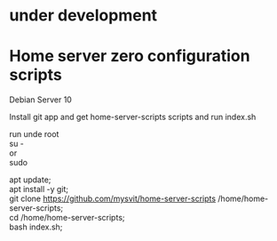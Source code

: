 # under development

# Home server zero configuration scripts

Debian Server 10

Install git app and get home-server-scripts scripts and run index.sh

run unde root\
su - \
or  \
sudo

apt update;\
apt install -y git;\
git clone https://github.com/mysvit/home-server-scripts /home/home-server-scripts;\
cd /home/home-server-scripts;\
bash index.sh;
